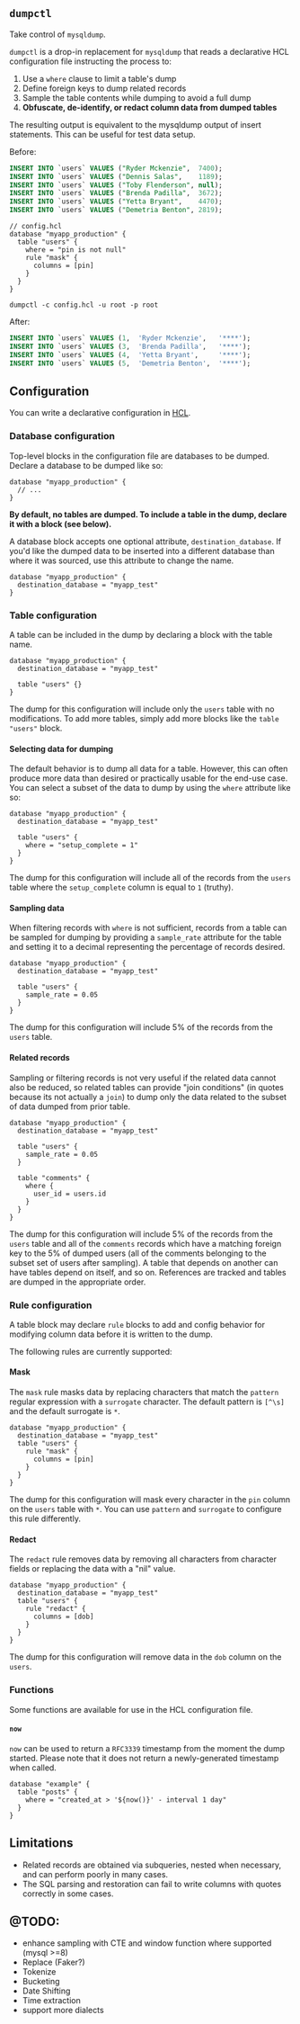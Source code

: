 ## `dumpctl`

Take control of `mysqldump`.

`dumpctl` is a drop-in replacement for `mysqldump` that reads a declarative HCL configuration file instructing the process to:

1. Use a `where` clause to limit a table's dump
2. Define foreign keys to dump related records
3. Sample the table contents while dumping to avoid a full dump
4. **Obfuscate, de-identify, or redact column data from dumped tables**

The resulting output is equivalent to the mysqldump output of insert statements. This can be useful for test data setup.

Before:

```sql
INSERT INTO `users` VALUES ("Ryder Mckenzie",  7400);
INSERT INTO `users` VALUES ("Dennis Salas",    1189);
INSERT INTO `users` VALUES ("Toby Flenderson", null);
INSERT INTO `users` VALUES ("Brenda Padilla",  3672);
INSERT INTO `users` VALUES ("Yetta Bryant",    4470);
INSERT INTO `users` VALUES ("Demetria Benton", 2819);
```


```hcl
// config.hcl
database "myapp_production" {
  table "users" {
    where = "pin is not null"
    rule "mask" {
      columns = [pin]
    }
  }
}
```

`dumpctl -c config.hcl -u root -p root`

After:

```sql
INSERT INTO `users` VALUES (1,  'Ryder Mckenzie',   '****');
INSERT INTO `users` VALUES (3,  'Brenda Padilla',   '****');
INSERT INTO `users` VALUES (4,  'Yetta Bryant',     '****');
INSERT INTO `users` VALUES (5,  'Demetria Benton',  '****');
```

## Configuration

You can write a declarative configuration in [HCL](https://github.com/hashicorp/hcl).

### Database configuration

Top-level blocks in the configuration file are databases to be dumped. Declare a database to be dumped like so:

```hcl
database "myapp_production" {
  // ...
}
```

**By default, no tables are dumped. To include a table in the dump, declare it with a block (see below).**

A database block accepts one optional attribute, `destination_database`. If you'd like the dumped data to be inserted into a different database than where it was sourced, use this attribute to change the name.

```hcl
database "myapp_production" {
  destination_database = "myapp_test"
}
```

### Table configuration

A table can be included in the dump by declaring a block with the table name.

```hcl
database "myapp_production" {
  destination_database = "myapp_test"

  table "users" {}
}
```

The dump for this configuration will include only the `users` table with no modifications. To add more tables, simply add more blocks like the `table "users"` block.

#### Selecting data for dumping

The default behavior is to dump all data for a table. However, this can often produce more data than desired or practically usable for the end-use case. You can select a subset of the data to dump by using the `where` attribute like so:

```hcl
database "myapp_production" {
  destination_database = "myapp_test"

  table "users" {
    where = "setup_complete = 1"
  }
}
```

The dump for this configuration will include all of the records from the `users` table where the `setup_complete` column is equal to `1` (truthy).

#### Sampling data

When filtering records with `where` is not sufficient, records from a table can be sampled for dumping by providing a `sample_rate` attribute for the table and setting it to a decimal representing the percentage of records desired.

```hcl
database "myapp_production" {
  destination_database = "myapp_test"

  table "users" {
    sample_rate = 0.05
  }
}
```

The dump for this configuration will include 5% of the records from the `users` table.

#### Related records

Sampling or filtering records is not very useful if the related data cannot also be reduced, so related tables can provide "join conditions" (in quotes because its not actually a `join`) to dump only the data related to the subset of data dumped from prior table.

```hcl
database "myapp_production" {
  destination_database = "myapp_test"

  table "users" {
    sample_rate = 0.05
  }

  table "comments" {
    where {
      user_id = users.id
    }
  }
}
```

The dump for this configuration will include 5% of the records from the `users` table and all of the `comments` records which have a matching foreign key to the 5% of dumped users (all of the comments belonging to the subset set of users after sampling). A table that depends on another can have tables depend on itself, and so on. References are tracked and tables are dumped in the appropriate order.

### Rule configuration

A table block may declare `rule` blocks to add and config behavior for modifying column data before it is written to the dump.

The following rules are currently supported:

#### Mask

The `mask` rule masks data by replacing characters that match the `pattern` regular expression with a `surrogate` character. The default pattern is `[^\s]` and the default surrogate is `*`.

```hcl
database "myapp_production" {
  destination_database = "myapp_test"
  table "users" {
    rule "mask" {
      columns = [pin]
    }
  }
}
```

The dump for this configuration will mask every character in the `pin` column on the `users` table with `*`. You can use `pattern` and `surrogate` to configure this rule differently.

#### Redact

The `redact` rule removes data by removing all characters from character fields or replacing the data with a "nil" value.

```hcl
database "myapp_production" {
  destination_database = "myapp_test"
  table "users" {
    rule "redact" {
      columns = [dob]
    }
  }
}
```

The dump for this configuration will remove data in the `dob` column on the `users`.

### Functions

Some functions are available for use in the HCL configuration file.

#### `now`

`now` can be used to return a `RFC3339` timestamp from the moment the dump started. Please note that it does not return a newly-generated timestamp when called.

```hcl
database "example" {
  table "posts" {
    where = "created_at > '${now()}' - interval 1 day"
  }
}
```

## Limitations

* Related records are obtained via subqueries, nested when necessary, and can perform poorly in many cases.
* The SQL parsing and restoration can fail to write columns with quotes correctly in some cases.

## @TODO:

- enhance sampling with CTE and window function where supported (mysql >=8)
- Replace (Faker?)
- Tokenize
- Bucketing
- Date Shifting
- Time extraction
- support more dialects
